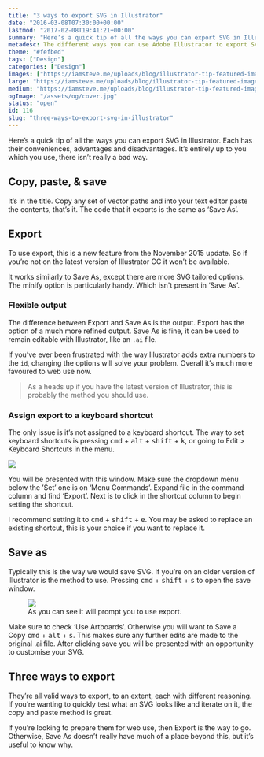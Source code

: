 ```yaml
---
title: "3 ways to export SVG in Illustrator"
date: "2016-03-08T07:30:00+00:00"
lastmod: "2017-02-08T19:41:21+00:00"
summary: "Here’s a quick tip of all the ways you can export SVG in Illustrator. Each have their conveniences, advantages and disadvantages. It’s entirely up to you which you use, there isn’t really a bad way."
metadesc: The different ways you can use Adobe Illustrator to export SVG. Copy and paste, export and save as."
theme: "#fefbed"
tags: ["Design"]
categories: ["Design"]
images: ["https://iamsteve.me/uploads/blog/illustrator-tip-featured-image%402x.png"]
large: "https://iamsteve.me/uploads/blog/illustrator-tip-featured-image%402x.png"
medium: "https://iamsteve.me/uploads/blog/illustrator-tip-featured-image-medium%402x.png"
ogImage: "/assets/og/cover.jpg"
status: "open"
id: 116
slug: "three-ways-to-export-svg-in-illustrator"
---
```


Here’s a quick tip of all the ways you can export SVG in Illustrator. Each has their conveniences, advantages and disadvantages. It’s entirely up to you which you use, there isn’t really a bad way.

## Copy, paste, & save
It’s in the title. Copy any set of vector paths and into your text editor paste the contents, that’s it. The code that it exports is the same as ‘Save As’.

## Export
To use export, this is a new feature from the November 2015 update. So if you’re not on the latest version of Illustrator CC it won’t be available.

It works similarly to Save As, except there are more SVG tailored options. The minify option is particularly handy. Which isn't present in ‘Save As’.

### Flexible output
The difference between Export and Save As is the output. Export has the option of a much more refined output. Save As is fine, it can be used to remain editable with Illustrator, like an `.ai` file.

If you’ve ever been frustrated with the way Illustrator adds extra numbers to the `id`, changing the options will solve your problem. Overall it’s much more favoured to web use now.

> As a heads up if you have the latest version of Illustrator, this is probably the method you should use.

### Assign export to a keyboard shortcut 
The only issue is it’s not assigned to a keyboard shortcut. The way to set keyboard shortcuts is pressing <kbd>cmd</kbd> + <kbd>alt</kbd> + <kbd>shift</kbd> + <kbd>k</kbd>, or going to Edit > Keyboard Shortcuts in the menu.

<img src="/static/images/blog/keyboard-shortcuts.png">

You will be presented with this window. Make sure the dropdown menu below the ’Set’ one is on ‘Menu Commands’. Expand file in the command column and find ‘Export’. Next is to click in the shortcut column to begin setting the shortcut.

I recommend setting it to <kbd>cmd</kbd> + <kbd>shift</kbd> + <kbd>e</kbd>. You may be asked to replace an existing shortcut, this is your choice if you want to replace it.

## Save as
Typically this is the way we would save SVG. If you’re on an older version of Illustrator is the method to use. Pressing <kbd>cmd</kbd> + <kbd>shift</kbd> + <kbd>s</kbd> to open the save window.

<figure>
<img src="/static/images/blog/save-as-window.png">
<figcaption>As you can see it will prompt you to use export.</figcaption>
</figure>

Make sure to check ‘Use Artboards’. Otherwise you will want to Save a Copy <kbd>cmd</kbd> + <kbd>alt</kbd> + <kbd>s</kbd>. This makes sure any further edits are made to the original .ai file. After clicking save you will be presented with an opportunity to customise your SVG.

## Three ways to export
They’re all valid ways to export, to an extent, each with different reasoning. If you’re wanting to quickly test what an SVG looks like and iterate on it, the copy and paste method is great.

If you’re looking to prepare them for web use, then Export is the way to go. Otherwise, Save As doesn’t really have much of a place beyond this, but it’s useful to know why.
